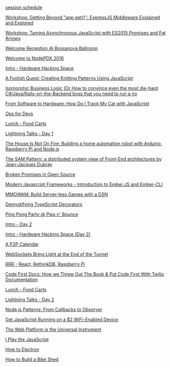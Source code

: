 [session schedule](http://lanyrd.com/2016/nodepdx/#sessions)


[Workshop: Getting Beyond "app.get()": ExpressJS Middleware Explained and Explored](./my-express-app)

[Workshop: Taming Asynchronous JavaScript with ES2015 Promises and Fat Arrows](./promises-and-fat-arrows)

[Welcome Reception @ Bossanova Ballroom]()

[Welcome to NodePDX 2016]()

[Intro - Hardware Hacking Space]()

[A Foolish Quest: Creating Knitting Patterns Using JavaScript]()

[Isomorphic Business Logic (Or How to convince even the most die-hard C#/Java/Rails-on-the-Backend boss that you need to run a no]()

[From Software to Hardware: How Do I Track My Cat with JavaScript]()

[Ops for Devs]()

[Lunch - Food Carts]()

[Lightning Talks - Day 1]()

[The House Is Not On Fire: Building a home automation robot with Arduino, Raspberry Pi and Node.js]()

[The SAM Pattern: a distributed system view of Front-End architectures by Jean-Jacques Dubray]()

[Broken Promises in Open Source]()

[Modern Javascript Frameworks - Introduction to Ember.JS and Ember-CLI]()

[MMOWAM: Build Server-less Games with a DSN]()

[Demystifying TypeScript Decorators]()

[Ping Pong Party @ Pips n' Bounce]()

[Intro - Day 2]()

[Intro - Hardware Hacking Space (Day 2)]()

[A P2P Calendar]()

[WebSockets Bring Light at the End of the Tunnel]()

[RRR - React, RethinkDB, Raspberry Pi]()

[Code First Docs: How we Threw Out The Book &amp; Put Code First With Twilio Documentation]()

[Lunch - Food Carts]()

[Lightning Talks - Day 2]()

[Node.js Patterns: From Callbacks to Observer]()

[Get JavaScript Running on a $2 WiFi-Enabled Device]()

[The Web Platform is the Universal Instrument]()

[I Play the JavaScript]()

[How to Electron]()

[How to Build a Bike Shed]()